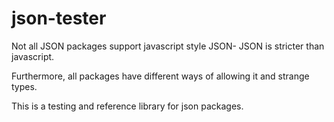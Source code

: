 # json-tester

Not all JSON packages support javascript style JSON- JSON is stricter than
javascript.

Furthermore, all packages have different ways of allowing it and strange types.

This is a testing and reference library for json packages.

